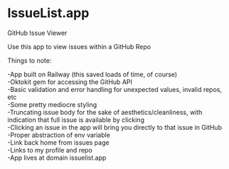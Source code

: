 <h1>IssueList.app</h1>

GitHub Issue Viewer

Use this app to view issues within a GitHub Repo

Things to note:

-App built on Railway (this saved loads of time, of course) <br>
-Oktokit gem for accessing the GitHub API <br>
-Basic validation and error handling for unexpected values, invalid repos, etc <br>
-Some pretty mediocre styling <br>
-Truncating issue body for the sake of aesthetics/cleanliness, with indication that full issue is available by clicking <br>
-Clicking an issue in the app will bring you directly to that issue in GitHub <br>
-Proper abstraction of env variable <br>
-Link back home from issues page <br>
-Links to my profile and repo <br>
-App lives at domain issuelist.app
